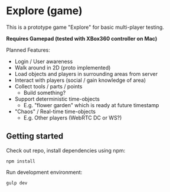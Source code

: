 Explore (game)
===============================================

This is a prototype game "Explore" for basic multi-player testing. 

__Requires Gamepad (tested with XBox360 controller on Mac)__

Planned Features: 

- Login / User awareness
- Walk around in 2D (proto implemented)
- Load objects and players in surrounding areas from server
- Interact with players (social / gain knowledge of area)
- Collect tools / parts / points
  - Build something? 
- Support deterministic time-objects
  - E.g. "flower garden" which is ready at future timestamp
- "Chaos" / Real-time time-objects
  - E.g. Other players (WebRTC DC or WS?)

## Getting started

Check out repo, install dependencies using npm:

	npm install

Run development environment: 

	gulp dev

